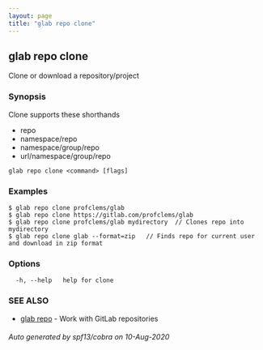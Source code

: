 ```yaml
---
layout: page
title: "glab repo clone"
---
```

## glab repo clone

Clone or download a repository/project

### Synopsis

Clone supports these shorthands
- repo
- namespace/repo
- namespace/group/repo
- url/namespace/group/repo


```
glab repo clone <command> [flags]
```

### Examples

```
$ glab repo clone profclems/glab
$ glab repo clone https://gitlab.com/profclems/glab
$ glab repo clone profclems/glab mydirectory  // Clones repo into mydirectory
$ glab repo clone glab --format=zip   // Finds repo for current user and download in zip format 

```

### Options

```
  -h, --help   help for clone
```

### SEE ALSO

* [glab repo](/glab_repo/)	 - Work with GitLab repositories

###### Auto generated by spf13/cobra on 10-Aug-2020
